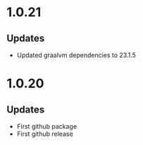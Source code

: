 # 1.0.21

## Updates

* Updated graalvm dependencies to 23.1.5

# 1.0.20

## Updates

* First github package
* First github release
